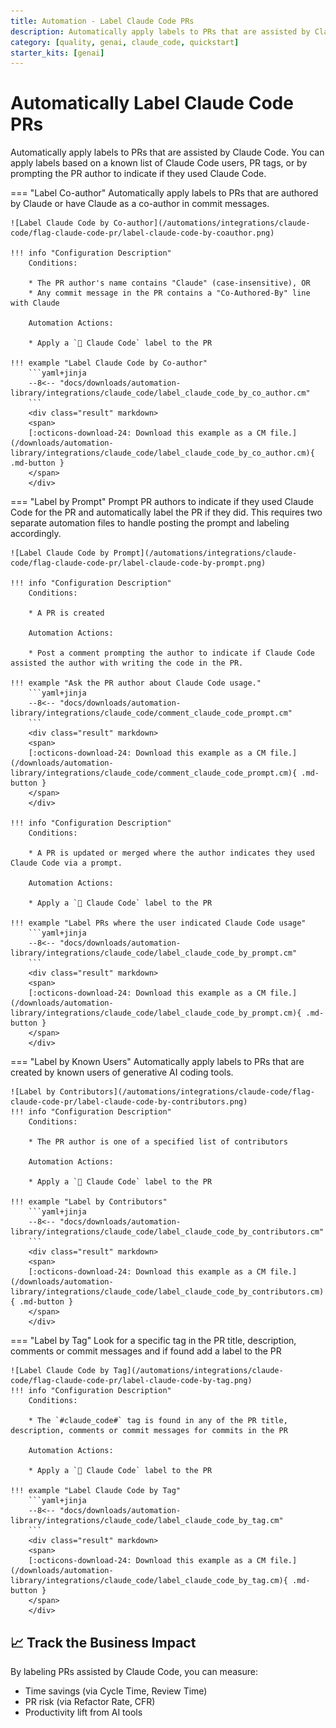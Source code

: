 ```yaml
---
title: Automation - Label Claude Code PRs
description: Automatically apply labels to PRs that are assisted by Claude Code
category: [quality, genai, claude_code, quickstart]
starter_kits: [genai]
---
```

# Automatically Label Claude Code PRs
<!-- --8<-- [start:example]-->
Automatically apply labels to PRs that are assisted by Claude Code. You can apply labels based on a known list of Claude Code users, PR tags, or by prompting the PR author to indicate if they used Claude Code.

=== "Label Co-author"
    Automatically apply labels to PRs that are authored by Claude or have Claude as a co-author in commit messages.

    ![Label Claude Code by Co-author](/automations/integrations/claude-code/flag-claude-code-pr/label-claude-code-by-coauthor.png)

    !!! info "Configuration Description"
        Conditions:

        * The PR author's name contains "Claude" (case-insensitive), OR
        * Any commit message in the PR contains a "Co-Authored-By" line with Claude

        Automation Actions:

        * Apply a `🤖 Claude Code` label to the PR

    !!! example "Label Claude Code by Co-author"
        ```yaml+jinja
        --8<-- "docs/downloads/automation-library/integrations/claude_code/label_claude_code_by_co_author.cm"
        ```
        <div class="result" markdown>
        <span>
        [:octicons-download-24: Download this example as a CM file.](/downloads/automation-library/integrations/claude_code/label_claude_code_by_co_author.cm){ .md-button }
        </span>
        </div>

=== "Label by Prompt"
    Prompt PR authors to indicate if they used Claude Code for the PR and automatically label the PR if they did. This requires two separate automation files to handle posting the prompt and labeling accordingly.

    ![Label Claude Code by Prompt](/automations/integrations/claude-code/flag-claude-code-pr/label-claude-code-by-prompt.png)

    !!! info "Configuration Description"
        Conditions:

        * A PR is created

        Automation Actions:

        * Post a comment prompting the author to indicate if Claude Code assisted the author with writing the code in the PR.

    !!! example "Ask the PR author about Claude Code usage."
        ```yaml+jinja
        --8<-- "docs/downloads/automation-library/integrations/claude_code/comment_claude_code_prompt.cm"
        ```
        <div class="result" markdown>
        <span>
        [:octicons-download-24: Download this example as a CM file.](/downloads/automation-library/integrations/claude_code/comment_claude_code_prompt.cm){ .md-button }
        </span>
        </div>

    !!! info "Configuration Description"
        Conditions:

        * A PR is updated or merged where the author indicates they used Claude Code via a prompt.

        Automation Actions:

        * Apply a `🤖 Claude Code` label to the PR

    !!! example "Label PRs where the user indicated Claude Code usage"
        ```yaml+jinja
        --8<-- "docs/downloads/automation-library/integrations/claude_code/label_claude_code_by_prompt.cm"
        ```
        <div class="result" markdown>
        <span>
        [:octicons-download-24: Download this example as a CM file.](/downloads/automation-library/integrations/claude_code/label_claude_code_by_prompt.cm){ .md-button }
        </span>
        </div>
=== "Label by Known Users"
    Automatically apply labels to PRs that are created by known users of generative AI coding tools.

    ![Label by Contributors](/automations/integrations/claude-code/flag-claude-code-pr/label-claude-code-by-contributors.png)
    !!! info "Configuration Description"
        Conditions:

        * The PR author is one of a specified list of contributors

        Automation Actions:

        * Apply a `🤖 Claude Code` label to the PR

    !!! example "Label by Contributors"
        ```yaml+jinja
        --8<-- "docs/downloads/automation-library/integrations/claude_code/label_claude_code_by_contributors.cm"
        ```
        <div class="result" markdown>
        <span>
        [:octicons-download-24: Download this example as a CM file.](/downloads/automation-library/integrations/claude_code/label_claude_code_by_contributors.cm){ .md-button }
        </span>
        </div>
=== "Label by Tag"
    Look for a specific tag in the PR title, description, comments or commit messages and if found add a label to the PR

    ![Label Claude Code by Tag](/automations/integrations/claude-code/flag-claude-code-pr/label-claude-code-by-tag.png)
    !!! info "Configuration Description"
        Conditions:

        * The `#claude_code#` tag is found in any of the PR title, description, comments or commit messages for commits in the PR

        Automation Actions:

        * Apply a `🤖 Claude Code` label to the PR

    !!! example "Label Claude Code by Tag"
        ```yaml+jinja
        --8<-- "docs/downloads/automation-library/integrations/claude_code/label_claude_code_by_tag.cm"
        ```
        <div class="result" markdown>
        <span>
        [:octicons-download-24: Download this example as a CM file.](/downloads/automation-library/integrations/claude_code/label_claude_code_by_tag.cm){ .md-button }
        </span>
        </div>

## 📈 Track the Business Impact

By labeling PRs assisted by Claude Code, you can measure:

- Time savings (via Cycle Time, Review Time)
- PR risk (via Refactor Rate, CFR)
- Productivity lift from AI tools

<!-- --8<-- [end:example]-->
